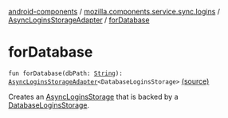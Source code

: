 [android-components](../../index.md) / [mozilla.components.service.sync.logins](../index.md) / [AsyncLoginsStorageAdapter](index.md) / [forDatabase](./for-database.md)

# forDatabase

`fun forDatabase(dbPath: `[`String`](https://kotlinlang.org/api/latest/jvm/stdlib/kotlin/-string/index.html)`): `[`AsyncLoginsStorageAdapter`](index.md)`<DatabaseLoginsStorage>` [(source)](https://github.com/mozilla-mobile/android-components/blob/master/components/service/sync-logins/src/main/java/mozilla/components/service/sync/logins/AsyncLoginsStorage.kt#L386)

Creates an [AsyncLoginsStorage](../-async-logins-storage/index.md) that is backed by a [DatabaseLoginsStorage](#).

